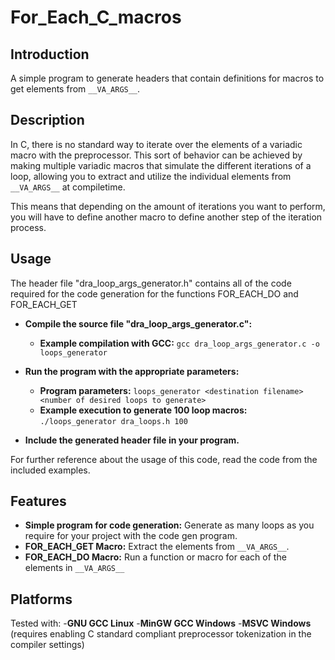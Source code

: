 # For_Each_C_macros

## Introduction
A simple program to generate headers that contain definitions for macros to get elements from ```__VA_ARGS__```.

## Description
In C, there is no standard way to iterate over the elements of a variadic macro with the preprocessor. This sort of behavior can be achieved by making multiple variadic macros that simulate the different iterations of a loop, allowing you to extract and utilize the individual elements from ```__VA_ARGS__``` at compiletime.

This means that depending on the amount of iterations you want to perform, you will have to define another macro to define another step of the iteration process.

## Usage
The header file "dra_loop_args_generator.h" contains all of the code required for the code generation for the functions FOR_EACH_DO and FOR_EACH_GET

- **Compile the source file "dra_loop_args_generator.c":**
	- **Example compilation with GCC:** ```gcc dra_loop_args_generator.c -o loops_generator```

- **Run the program with the appropriate parameters:**
	- **Program parameters:** ```loops_generator <destination filename> <number of desired loops to generate>```
 	- **Example execution to generate 100 loop macros:** ```./loops_generator dra_loops.h 100```

- **Include the generated header file in your program.**

For further reference about the usage of this code, read the code from the included examples.

## Features
- **Simple program for code generation:** Generate as many loops as you require for your project with the code gen program.
- **FOR_EACH_GET Macro:** Extract the elements from ```__VA_ARGS__```.
- **FOR_EACH_DO Macro:** Run a function or macro for each of the elements in ```__VA_ARGS__```


## Platforms
Tested with:
-**GNU GCC Linux**
-**MinGW GCC Windows**
-**MSVC Windows** (requires enabling C standard compliant preprocessor tokenization in the compiler settings)
